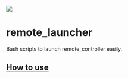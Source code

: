 ![](https://sinfoniauniandes.github.io/images/logo.png)

# remote_launcher

Bash scripts to launch remote_controller easily.

## [How to use](https://sinfoniauniandes.github.io/remote_launcher/)
